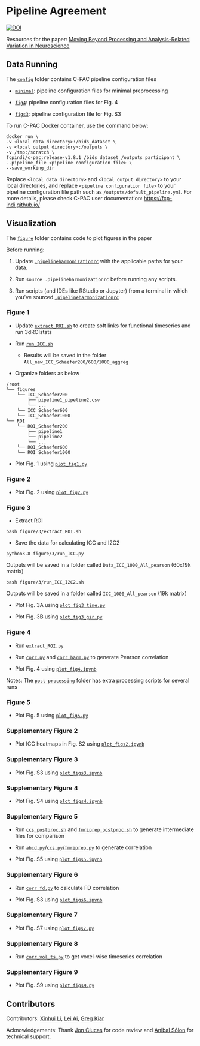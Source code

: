 # Pipeline Agreement

[![DOI](https://zenodo.org/badge/415936717.svg)](https://zenodo.org/badge/latestdoi/415936717)

Resources for the paper: [Moving Beyond Processing and Analysis-Related Variation in Neuroscience](https://www.biorxiv.org/content/10.1101/2021.12.01.470790v1)

## Data Running

The [`config`](config) folder contains C-PAC pipeline configuration files

- [`minimal`](config/minimal): pipeline configuration files for minimal preprocessing

- [`fig4`](config/fig4): pipeline configuration files for Fig. 4

- [`figs3`](config/figs3): pipeline configuration file for Fig. S3

To run C-PAC Docker container, use the command below:
```
docker run \
-v <local data directory>:/bids_dataset \
-v <local output directory>:/outputs \
-v /tmp:/scratch \
fcpindi/c-pac:release-v1.8.1 /bids_dataset /outputs participant \
--pipeline_file <pipeline configuration file> \
--save_working_dir
```

Replace `<local data directory>` and `<local output directory>` to your local directories, and replace `<pipeline configuration file>` to your pipeline configuration file path such as `/outputs/default_pipeline.yml`. For more details, please check C-PAC user documentation: https://fcp-indi.github.io/


## Visualization

The [`figure`](figure) folder contains code to plot figures in the paper

Before running:

1. Update [`.pipelineharmonizationrc`](.pipelineharmonizationrc) with the applicable paths for your data.

2. Run `source .pipelineharmonizationrc` before running any scripts.

3. Run scripts (and IDEs like RStudio or Jupyter) from a terminal in which you've sourced [`.pipelineharmonizationrc`](.pipelineharmonizationrc)

### Figure 1

- Update [`extract_ROI.sh`](figure/1/extract_ROI.sh) to create soft links for functional timeseries and run 3dROIstats

- Run [`run_ICC.sh`](figure/1/run_ICC.sh)
    - Results will be saved in the folder `All_new_ICC_Schaefer200/600/1000_aggreg`

- Organize folders as below

```
/root
└── figures
    └── ICC_Schaefer200
        ├── pipeline1_pipeline2.csv
        └── ...
    └── ICC_Schaefer600
    └── ICC_Schaefer1000
└── ROI
    └── ROI_Schaefer200
        ├── pipeline1
        └── pipeline2
        └── ...
    └── ROI_Schaefer600
    └── ROI_Schaefer1000
```

- Plot Fig. 1 using [`plot_fig1.py`](figure/1/plot_fig1.py)

### Figure 2

- Plot Fig. 2 using [`plot_fig2.py`](figure/2/plot_fig2.py)

### Figure 3

- Extract ROI
```
bash figure/3/extract_ROI.sh
```

- Save the data for calculating ICC and I2C2
```
python3.8 figure/3/run_ICC.py 
```

Outputs will be saved in a folder called `Data_ICC_1000_All_pearson` (60x19k matrix)

```
bash figure/3/run_ICC_I2C2.sh
```

Outputs will be saved in a folder called `ICC_1000_All_pearson` (19k matrix)

- Plot Fig. 3A using [`plot_fig3_time.py`](figure/3/plot_fig3_time.py)

- Plot Fig. 3B using [`plot_fig3_gsr.py`](figure/3/plot_fig3_gsr.py)

### Figure 4

- Run [`extract_ROI.py`](figure/4/extract_ROI.py)

- Run [`corr.py`](figure/4/corr.py) and [`corr_harm.py`](figure/4/corr_harm.py) to generate Pearson correlation

- Plot Fig. 4 using [`plot_fig4.ipynb`](figure/4/plot_fig4.ipynb)

Notes: The [`post-processing`](figure/4/post-processing) folder has extra processing scripts for several runs

### Figure 5

- Plot Fig. 5 using [`plot_fig5.py`](figure/5/plot_fig5.py)

### Supplementary Figure 2

- Plot ICC heatmaps in Fig. S2 using [`plot_figs2.ipynb`](figure/s2/plot_figs2.ipynb)

### Supplementary Figure 3

- Plot Fig. S3 using [`plot_figs3.ipynb`](figure/s3/plot_figs3.ipynb)

### Supplementary Figure 4

- Plot Fig. S4 using [`plot_figs4.ipynb`](figure/s4/plot_figs4.ipynb)

### Supplementary Figure 5

- Run [`ccs_postproc.sh`](figure/s5/ccs_postproc.sh) and [`fmriprep_postproc.sh`](figure/s5/fmriprep_postproc.sh) to generate intermediate files for comparison

- Run [`abcd.py`](figure/s5/abcd.py)/[`ccs.py`](figure/s5/ccs.py)/[`fmriprep.py`](figure/s5/fmriprep.py) to generate correlation

- Plot Fig. S5 using [`plot_figs5.ipynb`](figure/s5/plot_figs5.ipynb)

### Supplementary Figure 6

- Run [`corr_fd.py`](figure/s6/corr_fd.py) to calculate FD correlation

- Plot Fig. S3 using [`plot_figs6.ipynb`](figure/s6/plot_figs6.ipynb)

### Supplementary Figure 7

- Plot Fig. S7 using [`plot_figs7.py`](figure/s7/plot_figs7.py)

### Supplementary Figure 8

- Run [`corr_vol_ts.py`](figure/s8/corr_vol_ts.py) to get voxel-wise timeseries correlation

### Supplementary Figure 9

- Plot Fig. S9 using [`plot_figs9.py`](figure/s5/plot_figs9.py)

## Contributors

Contributors: [Xinhui Li](https://github.com/XinhuiLi), [Lei Ai](https://github.com/hahaai), [Greg Kiar](https://github.com/gkiar)

Acknowledgements: Thank [Jon Clucas](https://github.com/shnizzedy) for code review and [Anibal Sólon](https://github.com/anibalsolon) for technical support.
